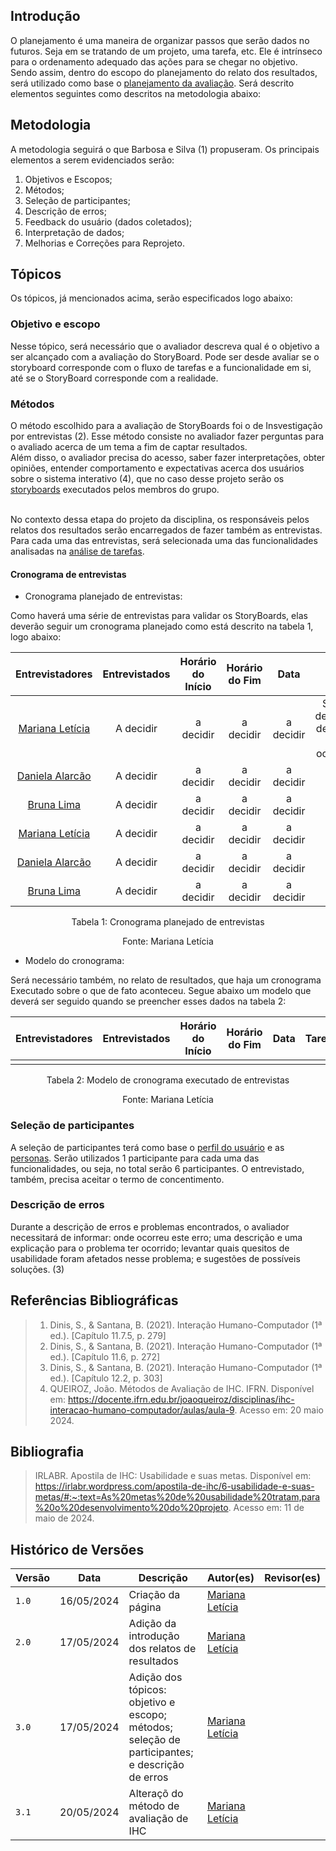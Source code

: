 ## Introdução

<!-- precisa conter de preferencia: 
1 - os objetivos, 
2 escopos, 
3 métodos(quais tipo de entrevistas etc.), 
4 como será selecionado os participantes, 
5 preparação para as entrevistas, 
6 os problemas encontrados(como lidar com isso),
7 feedback do usuário, 
8 interpretação de dados colhido(como será essa interpretação) , 
9 as possiveis melhorias e correções a serem feitas.

^^ lembrando que isso é um planejamento então significa que será como nós iremos lidar com esses dados, antes de, de fato obtê-los. -->

O planejamento é uma maneira de organizar passos que serão dados no futuros. Seja em se tratando de um projeto, uma tarefa, etc. Ele é intrínseco para o ordenamento adequado das ações para se chegar no objetivo. Sendo assim, dentro do escopo do planejamento do relato dos resultados, será utilizado como base o [planejamento da avaliação](../story_board/planejamento_avaliacao.md). Será descrito elementos seguintes como descritos na metodologia abaixo:

## Metodologia 

A metodologia seguirá o que Barbosa e Silva (1) propuseram. Os principais elementos a serem evidenciados serão:

1. Objetivos e Escopos;<br>
2. Métodos;<br>
3. Seleção de participantes;<br>
4. Descrição de erros;<br>
5. Feedback do usuário (dados coletados);<br>
6. Interpretação de dados;<br>
7. Melhorias e Correções para Reprojeto. <br>

## Tópicos

Os tópicos, já mencionados acima, serão especificados logo abaixo:

### Objetivo e escopo

Nesse tópico, será necessário que o avaliador descreva qual é o objetivo a ser alcançado com a avaliação do StoryBoard. Pode ser desde avaliar se o storyboard corresponde com o fluxo de tarefas e a funcionalidade em si, até se o StoryBoard corresponde com a realidade.

### Métodos 

O método escolhido para a avaliação de StoryBoards foi o de Insvestigação por entrevistas (2). Esse método consiste no avaliador fazer perguntas para o avaliado acerca de um tema a fim de captar resultados.<br>
Além disso, o avaliador precisa do acesso, saber fazer interpretações, obter opiniões, entender comportamento e expectativas acerca dos usuários sobre o sistema interativo (4), que no caso desse projeto serão os [storyboards](storyboards.md) executados pelos membros do grupo. 
<br><br>

No contexto dessa etapa do projeto da disciplina, os responsáveis pelos relatos dos resultados serão encarregados de fazer também as entrevistas. Para cada uma das entrevistas, será selecionada uma das funcionalidades analisadas na <a href="https://interacao-humano-computador.github.io/2024.1-CBMERJ/analise_requisitos_1/analise_tarefas/">análise de tarefas</a>.

#### Cronograma de entrevistas

- Cronograma planejado de entrevistas:

Como haverá uma série de entrevistas para validar os StoryBoards, elas deverão seguir um cronograma planejado como está descrito na tabela 1, logo abaixo:

<center>

|                  Entrevistadores                     | Entrevistados   | Horário do Início | Horário do Fim |         Data   |           Tarefa            |           Local            |
| :--------------------------------------------------: | :-------------: | :---------------: | :------------: | :----------------: | :-------------------------: | :------------------------: |
|   [Mariana Letícia](https://github.com/Marianannn)     |     A decidir     |      a decidir      |     a decidir      |     a decidir      |   Solicitar declaração de registro de ocorrência   | a decidir |
|   [Daniela Alarcão](https://github.com/danialarcao)     |     A decidir     |      a decidir      |     a decidir      |     a decidir      |      | a decidir |
|   [Bruna Lima](https://github.com/libruna)     |     A decidir     |      a decidir      |     a decidir      |     a decidir      |      | a decidir |
|   [Mariana Letícia](https://github.com/Marianannn)     |     A decidir     |      a decidir      |     a decidir      |     a decidir      |      | a decidir |
|   [Daniela Alarcão](https://github.com/danialarcao)     |     A decidir     |      a decidir      |     a decidir      |     a decidir      |      | a decidir |
|   [Bruna Lima](https://github.com/libruna)     |     A decidir     |      a decidir      |     a decidir      |     a decidir      |      | a decidir |


<p style="text-align: center">Tabela 1: Cronograma planejado de entrevistas</p>

<p style="text-align: center">Fonte: Mariana Letícia</p>

</center>

- Modelo do cronograma:

Será necessário também, no relato de resultados, que haja um cronograma Executado sobre o que de fato aconteceu. Segue abaixo um modelo que deverá ser seguido quando se preencher esses dados na tabela 2:

<center>

|                  Entrevistadores                     | Entrevistados   | Horário do Início | Horário do Fim |         Data   |           Tarefa            |           Local            |
| :--------------------------------------------------: | :-------------: | :---------------: | :------------: | :----------------: | :-------------------------: | :------------------------: |
||||||||

<p style="text-align: center">Tabela 2: Modelo de cronograma executado de entrevistas</p>

<p style="text-align: center">Fonte: Mariana Letícia</p>

</center>


### Seleção de participantes

A seleção de participantes terá como base o <a href="https://interacao-humano-computador.github.io/2024.1-CBMERJ/analise_requisitos_1/perfil_usuario/">perfil do usuário</a> e as <a href="https://interacao-humano-computador.github.io/2024.1-CBMERJ/analise_requisitos_1/personas/">personas</a>. Serão utilizados 1 participante para cada uma das funcionalidades, ou seja, no total serão 6 participantes. O entrevistado, também, precisa aceitar o termo de concentimento.

### Descrição de erros

Durante a descrição de erros e problemas encontrados, o avaliador necessitará de informar: onde ocorreu este erro; uma descrição e uma explicação para o problema ter ocorrido; levantar quais quesitos de usabilidade foram afetados nesse problema; e sugestões de possíveis soluções. (3)

## Referências Bibliográficas
> 1. Dinis, S., & Santana, B. (2021). Interação Humano-Computador (1ª ed.). [Capítulo 11.7.5, p. 279]
> 2. Dinis, S., & Santana, B. (2021). Interação Humano-Computador (1ª ed.). [Capítulo 11.6, p. 272]
> 3. Dinis, S., & Santana, B. (2021). Interação Humano-Computador (1ª ed.). [Capítulo 12.2, p. 303]
> 4. QUEIROZ, João. Métodos de Avaliação de IHC. IFRN. Disponível em: https://docente.ifrn.edu.br/joaoqueiroz/disciplinas/ihc-interacao-humano-computador/aulas/aula-9. Acesso em: 20 maio 2024.

## Bibliografia
> IRLABR. Apostila de IHC: Usabilidade e suas metas. Disponível em: <https://irlabr.wordpress.com/apostila-de-ihc/6-usabilidade-e-suas-metas/#:~:text=As%20metas%20de%20usabilidade%20tratam,para%20o%20desenvolvimento%20do%20projeto>. Acesso em: 11 de maio de 2024.

## Histórico de Versões

| Versão |    Data    | Descrição                                 | Autor(es)                                       | Revisor(es)                                    |
| ------ | :--------: | ----------------------------------------- | ----------------------------------------------- | ---------------------------------------------- |
| `1.0`   | 16/05/2024 | Criação da página                         | [Mariana Letícia](https://github.com/Marianannn) |     |
| `2.0`   | 17/05/2024 | Adição da introdução dos relatos de resultados                         | [Mariana Letícia](https://github.com/Marianannn) |     |
| `3.0`   | 17/05/2024 | Adição dos tópicos: objetivo e escopo; métodos; seleção de participantes; e descrição de erros                         | [Mariana Letícia](https://github.com/Marianannn) |     |
| `3.1`   | 20/05/2024 | Alteraçõ do método de avaliação de IHC                         | [Mariana Letícia](https://github.com/Marianannn) |     |